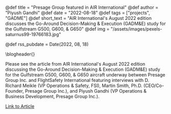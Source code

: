@def title = "Presage Group featured in AIR International"
@def author = "Piyush Gandhi"
@def date = "2022-08-18"
@def tags = ["projects", "GADME"]
@def short_text = "AIR International's August 2022 edition discusses the Go-Around Decision-Making & Execution (GADM&E) study for the Gulfstream G500, G600, & G650"
@def img = "/assets/images/pexels-saturnus99-19766183.jpg"

@def rss_pubdate = Date(2022, 08, 18)

\blogheader{}

Please see the article from AIR International's August 2022 edition discussing the Go-Around Decision-Making & Execution (GADM&E) study for the Gulfstream G500, G600, & G650 aircraft underway between Presage Group Inc. and FlightSafety International featuring interviews with D. Richard Meikle (VP Operations & Safety, FSI), Martin Smith, Ph.D. (CEO/Co-Founder, Presage Group Inc.), and Piyush Gandhi (VP Operations & Business Development, Presage Group Inc.).

[Link to Article](/assets/1661369159129.pdf)
